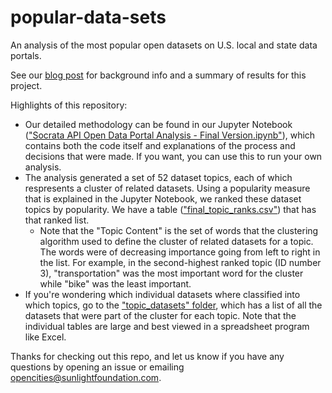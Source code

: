# popular-data-sets

An analysis of the most popular open datasets on U.S. local and state data portals.

See our [blog post](https://sunlightfoundation.com/2017/09/11/whos-at-the-popular-table-our-analysis-found-which-open-data-the-public-likes/) for background info and a summary of results for this project.

Highlights of this repository:
- Our detailed methodology can be found in our Jupyter Notebook (["Socrata API Open Data Portal Analysis - Final Version.ipynb"](https://github.com/sunlightpolicy/popular-data-sets/blob/master/Socrata%20API%20Open%20Data%20Portal%20Analysis%20-%20Final%20Version.ipynb)), which contains both the code itself and explanations of the process and decisions that were made. If you want, you can use this to run your own analysis.
- The analysis generated a set of 52 dataset topics, each of which respresents a cluster of related datasets. Using a popularity measure that is explained in the Jupyter Notebook, we ranked these dataset topics by popularity. We have a table (["final_topic_ranks.csv"](https://github.com/sunlightpolicy/popular-data-sets/blob/master/final_topic_ranks.csv)) that has that ranked list.
  - Note that the "Topic Content" is the set of words that the clustering algorithm used to define the cluster of related datasets for a topic. The words were of decreasing importance going from left to right in the list. For example, in the second-highest ranked topic (ID number 3), "transportation" was the most important word for the cluster while "bike" was the least important.
- If you're wondering which individual datasets where classified into which topics, go to the ["topic_datasets" folder](https://github.com/sunlightpolicy/popular-data-sets/tree/master/topic_datasets), which has a list of all the datasets that were part of the cluster for each topic. Note that the individual tables are large and best viewed in a spreadsheet program like Excel.

Thanks for checking out this repo, and let us know if you have any questions by opening an issue or emailing opencities@sunlightfoundation.com.

